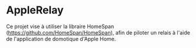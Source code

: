 # AppleRelay

Ce projet vise à utiliser la libraire HomeSpan (https://github.com/HomeSpan/HomeSpan), afin de piloter un relais à l'aide de l'application de domotique d'Apple Home.
